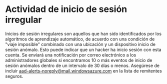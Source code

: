 <properties
	pageTitle="Actividad de inicio de sesión irregular"
	description="Informe que incluye inicios de sesión que nuestros algoritmos de aprendizaje automático identificaron como anómalos."
	services="active-directory"
	documentationCenter=""
	authors="SSalahAhmed"
	manager="gchander"
	editor=""/>

<tags
	ms.service="active-directory"
	ms.workload="identity"
	ms.tgt_pltfrm="na"
	ms.devlang="na"
	ms.topic="article"
	ms.date="08/17/2015"
	ms.author="saah;kenhoff"/>

# Actividad de inicio de sesión irregular

Inicios de sesión irregulares son aquellos que han sido identificados por los algoritmos de aprendizaje automático, de acuerdo con una condición de "viaje imposible" combinado con una ubicación y un dispositivo inicio de sesión anómalo. Esto puede indicar que un hacker ha inicio sesión con esta cuenta. Se enviará una notificación por correo electrónico a los administradores globales si encontramos 10 o más eventos de inicio de sesión anómalos dentro de un intervalo de 30 días o menos. Asegúrese de incluir aad-alerts-noreply@mail.windowsazure.com en la lista de remitentes seguros.

<!---HONumber=Oct15_HO3-->